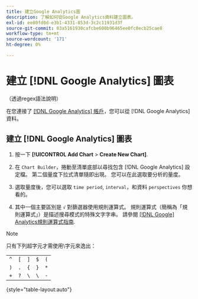 ```yaml
---
title: 建立Google Analytics圖
description: 了解如何從Google Analytics資料建立圖表。
exl-id: ee80fd0d-e3b1-4331-853d-3c2c11931d3f
source-git-commit: 03a5161930cafcbe600b96465ee0fc0ecb25cae8
workflow-type: tm+mt
source-wordcount: '171'
ht-degree: 0%

---
```


# 建立 [!DNL Google Analytics] 圖表

（透過regex語法說明）

在您連接了 [[!DNL Google Analytics] 帳戶](../../data-analyst/importing-data/integrations/google-analytics.md)，您可以從 [!DNL Google Analytics] 資料。

## 建立 [!DNL Google Analytics] 圖表

1. 按一下 **[!UICONTROL Add Chart** > **Create New Chart]**.

1. 在 `Chart Builder`，捲動至清單底部以尋找包含 [!DNL Google Analytics] 設定檔。 第二個量度下拉式清單隨即出現。 您可以在此選取要分析的量度。

1. 選取量度後，您可以選取 `time period`, `interval`，和資料 `perspectives` 你想看的。

1. 其中一個主要區別是 `√` 對篩選器使用規則運算式。 規則運算式（簡稱為「規則運算式」）是描述搜尋模式的特殊文字字串。 請參閱 [[!DNL Google] Analytics規則運算式指南](https://support.google.com/analytics/answer/1034324?hl=en).

>[!NOTE]
>
>只有下列超字元才需使用\字元來逸出：

|  |  |  |  |  |
|-----|-----|-----|-----|-----|
| `^` | `[` | `]` | `$` | `(` |
| `)` | `.` | `{` | `}` | `*` |
| `+` | `?` | `\` | `\` | `-` |

{style=&quot;table-layout:auto&quot;}
